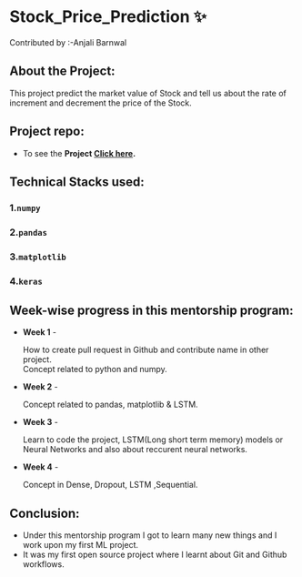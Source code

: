 # Stock_Price_Prediction ✨<br>
 Contributed by :-Anjali Barnwal<br>

  ## About the Project:
  This project predict the market value of Stock and tell us about the rate of increment and decrement the price of the Stock. <br>
  
  ## Project repo:
  
  - To see the  **Project [Click here](https://github.com/anjalibarnwal31/Stock_Price_Prediction/blob/main/Stock_Prediction.ipynb).**
  
  ## Technical Stacks used:
  ### 1.`numpy`
  ### 2.`pandas`
  ### 3.`matplotlib`
  ### 4.`keras`
  
  ## Week-wise progress in this mentorship program:
  - **Week 1** - <p>How to create pull request in Github and contribute name in other project.<br>Concept related to python and numpy.</p>
  - **Week 2** - <p>Concept related to pandas, matplotlib & LSTM.</p>
  - **Week 3** - <p>Learn to code the project, LSTM(Long short term memory) models or Neural Networks and also about reccurent neural networks.</p>
  - **Week 4** - <p>Concept in Dense, Dropout, LSTM ,Sequential.</p>
  
  ## Conclusion:
  
  - Under this mentorship program I got to learn many new things and I work upon my first ML project.<br>
  - It was my first open source project where I learnt about Git and Github workflows.<br>
 
 
  
  
  


